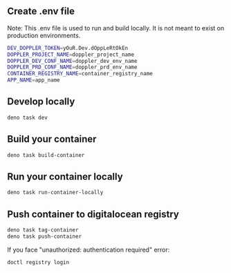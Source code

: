 ## Create .env file
Note: This .env file is used to run and build locally.  It is not meant to exist on production environments.

```sh
DEV_DOPPLER_TOKEN=yOuR.Dev.dOppLeRtOkEn
DOPPLER_PROJECT_NAME=doppler_project_name
DOPPLER_DEV_CONF_NAME=doppler_dev_env_name
DOPPLER_PRD_CONF_NAME=doppler_prd_env_name
CONTAINER_REGISTRY_NAME=container_registry_name
APP_NAME=app_name
```

## Develop locally
```sh
deno task dev
```

## Build your container
```sh
deno task build-container
```

## Run your container locally
```sh
deno task run-container-locally
```

## Push container to digitalocean registry
```sh
deno task tag-container
deno task push-container
```

If you face "unauthorized: authentication required" error:
```sh
doctl registry login
```